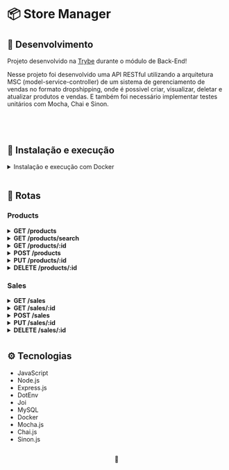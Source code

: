 # 📦 Store Manager

## 📡 Desenvolvimento

Projeto desenvolvido na <a href="https://betrybe.com/" target="_blank">Trybe</a> durante o módulo de Back-End!

Nesse projeto foi desenvolvido uma API RESTful utilizando a arquitetura MSC (model-service-controller) de um sistema de gerenciamento de vendas no formato dropshipping, onde é possivel criar, visualizar, deletar e atualizar produtos e vendas. E também foi necessário implementar testes unitários com Mocha, Chai e Sinon.

#

<br />

## 🚀 Instalação e execução

<details>
<summary>Instalação e execução com Docker</summary>
<br />

Para rodar está aplicação é necessário ter **Git**, **Docker** e o **Docker Compose** instalados no seu computador. O Docker Compose precisa estar na versão **1.29** ou superior.

### 1 - Clone o repositório:

```
git clone git@github.com:lauropera/store-manager.git
```

### 2 - Na raíz do projeto, suba os containers `store_manager` e `store_manager_db` utilizando o docker-compose.

    docker-compose up -d --build

### 3 - Abra o terminal do container `store_manager`.

    docker exec -it store_manager bash

### 4 - No terminal do container, instale as dependências com o comando:

    npm install

### 5 - Agora execute os comandos para criar e popular o banco de dados:

Criando as tabelas

    npm run migration

Populando o banco com dados

    npm run seed
    
### 6 - Agora execute a aplicação com o comando:

    npm start

Para conferir a cobertura de testes execute o comando:

    npm run test:mocha
    
</details>
<br />

## 🔎 Rotas

### Products

<details>
  <summary><strong>GET /products</strong></summary>
  </br>
  • Traz todos os produtos do banco de dados.
</details>

<details>
  <summary><strong>GET /products/search</strong></summary>
  </br>
  • Busca produtos pelo nome através da query "q".
</details>

<details>
  <summary><strong>GET /products/:id</strong></summary>
  </br>
  • Traz um produto por id do banco de dados.
</details>

<details>
  <summary><strong>POST /products</strong></summary>
  </br>
  • Cadastra um novo produto.
</details>

<details>
  <summary><strong>PUT /products/:id</strong></summary>
  </br>
  • Atualiza um produto por id.
</details>

<details>
  <summary><strong>DELETE /products/:id</strong></summary>
  </br>
  • Deleta um produto por id do banco de dados.
</details>

### Sales

<details>
  <summary><strong>GET /sales</strong></summary>
  </br>
  • Traz todas as vendas do banco de dados.
</details>

<details>
  <summary><strong>GET /sales/:id</strong></summary>
  </br>
  • Traz uma venda por id do banco de dados.
</details>

<details>
  <summary><strong>POST /sales</strong></summary>
  </br>
  • Cadastra uma nova venda.
</details>

<details>
  <summary><strong>PUT /sales/:id</strong></summary>
  </br>
  • Atualiza uma venda por id.
</details>

<details>
  <summary><strong>DELETE /sales/:id</strong></summary>
  </br>
  • Deleta uma venda por id do banco de dados.
</details>

#

## ⚙️ Tecnologias

- JavaScript
- Node.js
- Express.js
- DotEnv
- Joi
- MySQL
- Docker
- Mocha.js
- Chai.js
- Sinon.js

##

<div>
  <p align="center">🍐</p>
</div>
